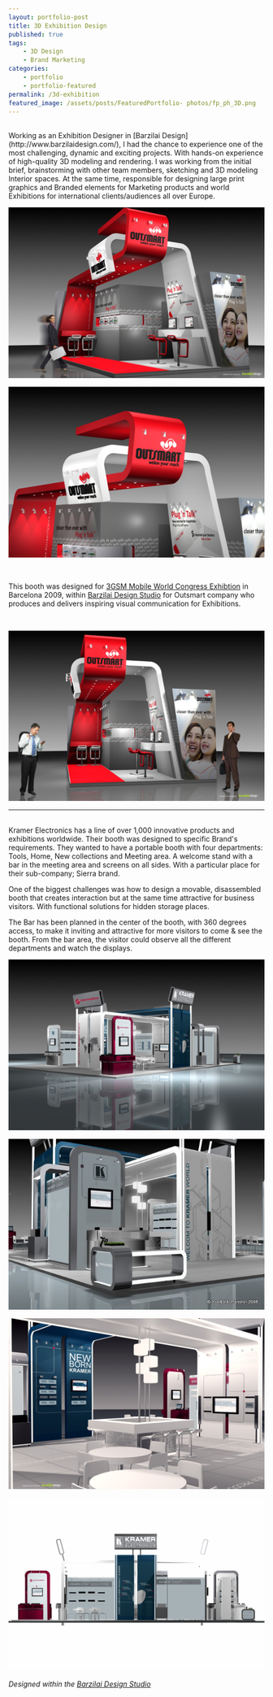 ```yaml
---
layout: portfolio-post
title: 3D Exhibition Design
published: true
tags:
    - 3D Design
    - Brand Marketing
categories:
    - portfolio
    - portfolio-featured
permalink: /3d-exhibition
featured_image: /assets/posts/FeaturedPortfolio- photos/fp_ph_3D.png
---
```

<br>
Working as an Exhibition Designer in [Barzilai Design](http://www.barzilaidesign.com/), I had the chance to experience one of the most challenging, dynamic and exciting projects. With hands-on experience of high-quality 3D modeling and rendering. I was working from the initial brief, brainstorming with other team members, sketching and 3D modeling Interior spaces. At the same time, responsible for designing large print graphics and Branded elements for Marketing products and world Exhibitions for international clients/audiences all over Europe.  
<br>

[![](/assets/posts/2012-03-18-outsmart-3gsm-exhibition/Outsmart@3GSM_005.jpg)](#)

[![](/assets/posts/2012-03-18-outsmart-3gsm-exhibition/outsmart_top.jpg)](#)

<br>
    
This booth was designed for [3GSM Mobile World Congress Exhibtion](https://www.mwcbarcelona.com/) in Barcelona 2009, within [Barzilai Design Studio](http://www.barzilaidesign.com/) for Outsmart company who produces and delivers inspiring visual communication for Exhibitions.

<br>

[![](/assets/posts/2012-03-18-outsmart-3gsm-exhibition/Outsmart@3GSM_002.jpg)](#)


--------------

<br>
Kramer Electronics has a line of over 1,000 innovative products and exhibitions worldwide. Their booth was designed to specific Brand's requirements. They wanted to have a portable booth with four departments: Tools, Home, New collections and Meeting area. A welcome stand with a bar in the meeting area and screens on all sides.  
With a particular place for their sub-company; Sierra brand. 

One of the biggest challenges was how to design a movable, disassembled booth that creates interaction but at the same time attractive for business visitors. With functional solutions for hidden storage places.
  
The Bar has been planned in the center of the booth, with 360 degrees access, to make it inviting and attractive for more visitors to come & see the booth. From the bar area, the visitor could observe all the different departments and watch the displays. 
<br>

[![Kramer Electronics Exhibition](/assets/posts/2012-03-18-outsmart-3gsm-exhibition/011-Kramer_08_00121.jpg)](#)

[![Kramer Electronics Exhibition](/assets/posts/2012-03-18-outsmart-3gsm-exhibition/Kramer_08_0011.jpg)](#)

[![Kramer Electronics Exhibition](/assets/posts/2012-03-18-outsmart-3gsm-exhibition/Kramer_08_008.jpg)](#)

[![Kramer Electronics Exhibition](/assets/posts/2012-03-18-outsmart-3gsm-exhibition/Kramer_08_Left.jpg)](#)

###### Designed within the [Barzilai Design Studio](http://www.barzilaidesign.com/)